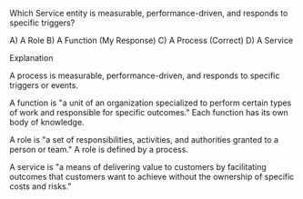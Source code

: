 Which Service entity is measurable, performance-driven, and responds to specific triggers?

A) A Role
B) A Function (My Response)
C) A Process (Correct)
D) A Service

Explanation

A process is measurable, performance-driven, and responds to specific triggers or events.

A function is "a unit of an organization specialized to perform certain types of work and responsible for specific outcomes." Each function has
its own body of knowledge.

A role is "a set of responsibilities, activities, and authorities granted to a person or team." A role is defined by a process.

A service is "a means of delivering value to customers by facilitating outcomes that customers want to achieve without the ownership of
specific costs and risks."
